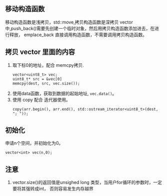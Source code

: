 ## 移动构造函数

移动构造函数是浅拷贝，std::move,拷贝构造函数是深拷贝
vector中,push_back()需要先创建一个临时对象，然后用拷贝构造函数添加进去，在进行释放，
emplace_back 直接调用构造函数，不需要调用拷贝构造函数。

## 拷贝 vector 里面的内容
1. 取下标0的地址，配合 memcpy拷贝.
   ```
   vector<uint8_t> vec;
   uint8_t* src = &vec[0]
   memcpy(dest, src, vec.size()); 
   ```
2. 使用data函数，获取到数据的起始地址, `vec.data()`。
3. 使用 copy 配合 迭代器使用。
   ```
   copy(arr.begin(), arr.end(), std::ostream_iterator<uint8_t>(dest, "; "));
   ```

## 初始化
申请n个空间，并初始化为0。
```
vector<int> vec(n,0);
```

## 注意
1. vector.size()的返回值是unsighed long 类型，当用户for循环的参数时，一定要将其强转成int， 否则容易发生内存越界
